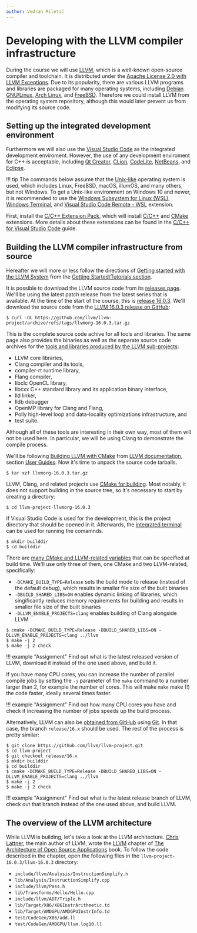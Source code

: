 ```yaml
---
author: Vedran Miletić
---
```


# Developing with the LLVM compiler infrastructure

During the course we will use [LLVM](https://llvm.org/), which is a well-known open-source compiler and toolchain. It is distributed under the [Apache License 2.0 with LLVM Exceptions](https://llvm.org/docs/DeveloperPolicy.html#new-llvm-project-license-framework). Due to its popularity, there are various LLVM programs and libraries are packaged for many operating systems, including [Debian GNU/Linux](https://tracker.debian.org/pkg/llvm-defaults), [Arch Linux](https://archlinux.org/packages/extra/x86_64/llvm/), and [FreeBSD](https://www.freshports.org/devel/llvm/). Therefore we could install LLVM from the operating system repository, although this would later prevent us from modifying its source code.

## Setting up the integrated development environment

Furthermore we will also use the [Visual Studio Code](https://code.visualstudio.com/) as the integrated development enviroment. However, the use of any development enviroment for C++ is acceptable, including [Qt Creator](https://www.qt.io/product/development-tools), [CLion](https://www.jetbrains.com/clion/), [CodeLite](https://codelite.org/), [NetBeans](https://netbeans.apache.org/), and [Eclipse](https://www.eclipse.org/).

!!! tip
    The commands below assume that the [Unix-like](https://en.wikipedia.org/wiki/Unix-like) operating system is used, which includes Linux, FreeBSD, macOS, illumOS, and many others, but not Windows. To get a Unix-like environment on Windows 10 and newer, it is recommended to use the [Windows Subsystem for Linux (WSL)](https://docs.microsoft.com/en-us/windows/wsl/install), [Windows Terminal](https://docs.microsoft.com/en-us/windows/terminal/install), and [Visual Studio Code Remote - WSL](https://code.visualstudio.com/docs/remote/wsl) extension.

First, install the [C/C++ Extension Pack](https://marketplace.visualstudio.com/items?itemName=ms-vscode.cpptools-extension-pack), which will install [C/C++](https://marketplace.visualstudio.com/items?itemName=ms-vscode.cpptools) and [CMake](https://marketplace.visualstudio.com/items?itemName=twxs.cmake) extensions. More details about these extensions can be found in the [C/C++ for Visual Studio Code](https://code.visualstudio.com/docs/languages/cpp) guide.

## Building the LLVM compiler infrastructure from source

Hereafter we will more or less follow the directions of [Getting started with the LLVM System](https://llvm.org/docs/GettingStarted.html) from the [Getting Started/Tutorials section](https://llvm.org/docs/GettingStartedTutorials.html).

It is possible to download the LLVM source code from its [releases page](https://releases.llvm.org/). We'll be using the latest patch release from the latest series that is available. At the time of the start of the course, this is [release 16.0.3](https://releases.llvm.org/download.html#16.0.3). We'll download the source code from the [LLVM 16.0.3 release on GitHub](https://github.com/llvm/llvm-project/releases/tag/llvmorg-16.0.3):

``` shell
$ curl -OL https://github.com/llvm/llvm-project/archive/refs/tags/llvmorg-16.0.3.tar.gz
```

This is the complete source code achive for all tools and libraries. The same page also provides the binaries as well as the separate source code archives for the [tools and libraries produced by the LLVM sub-projects](https://llvm.org/):

- LLVM core libraries,
- Clang compiler and its tools,
- compiler-rt runtime library,
- Flang compiler,
- libclc OpenCL library,
- libcxx C++ standard library and its application binary interface,
- lld linker,
- lldb debugger
- OpenMP library for Clang and Flang,
- Polly high-level loop and data-locality optimizations infrastructure, and
- test suite.

Although all of these tools are interesting in their own way, most of them will not be used here. In particular, we will be using Clang to demonstrate the compile process.

We'll be following [Building LLVM with CMake](https://llvm.org/docs/CMake.html) from [LLVM documentation](https://llvm.org/docs/), section [User Guides](https://llvm.org/docs/UserGuides.html). Now it's time to unpack the source code tarballs.

``` shell
$ tar xzf llvmorg-16.0.3.tar.gz
```

LLVM, Clang, and related projects use [CMake for building](https://llvm.org/docs/CMake.html). Most notably, it does not support building in the source tree, so it's necessary to start by creating a directory:

``` shell
$ cd llvm-project-llvmorg-16.0.3
```

If Visual Studio Code is used for the development, this is the project directory that should be opened in it. Afterwards, the [integrated terminal](https://code.visualstudio.com/docs/editor/integrated-terminal) can be used for running the comamnds.

``` shell
$ mkdir builddir
$ cd builddir
```

There are [many CMake and LLVM-related variables](https://llvm.org/docs/CMake.html#options-and-variables) that can be specified at build time. We'll use only three of them, one CMake and two LLVM-related, specifically:

- `-DCMAKE_BUILD_TYPE=Release` sets the build mode to release (instead of the default debug), which results in smaller file size of the built binaries
- `-DBUILD_SHARED_LIBS=ON` enables dynamic linking of libraries, which singificantly reduces memory requirements for building and results in smaller file size of the built binaries
- `-DLLVM_ENABLE_PROJECTS=clang` enables building of Clang alongside LLVM

``` shell
$ cmake -DCMAKE_BUILD_TYPE=Release -DBUILD_SHARED_LIBS=ON -DLLVM_ENABLE_PROJECTS=clang ../llvm
$ make -j 2
$ make -j 2 check
```

!!! example "Assignment"
    Find out what is the latest released version of LLVM, download it instead of the one used above, and build it.

If you have many CPU cores, you can increase the number of parallel compile jobs by setting the `-j` parameter of the `make` command to a number larger than 2, for example the number of cores. This will make `make` make (!) the code faster, ideally several times faster.

!!! example "Assignment"
    Find out how many CPU cores you have and check if increasing the number of jobs speeds up the build process.

Alternatively, LLVM can also be [obtained from GitHub](https://github.com/llvm/llvm-project.git) using [Git](https://git-scm.com/). In that case, the branch `release/16.x` should be used. The rest of the process is pretty similar:

``` shell
$ git clone https://github.com/llvm/llvm-project.git
$ cd llvm-project
$ git checkout release/16.x
$ mkdir builddir
$ cd builddir
$ cmake -DCMAKE_BUILD_TYPE=Release -DBUILD_SHARED_LIBS=ON -DLLVM_ENABLE_PROJECTS=clang ../llvm
$ make -j 2
$ make -j 2 check
```

!!! example "Assignment"
    Find out what is the latest release branch of LLVM, check out that branch instead of the one used above, and build LLVM.

## The overview of the LLVM architecture

While LLVM is building, let's take a look at the LLVM architecture. [Chris Lattner](https://www.nondot.org/sabre/), the main author of LLVM, wrote the [LLVM](https://www.aosabook.org/en/llvm.html) chapter of [The Architecture of Open Source Applications](https://aosabook.org/en/index.html) book. To follow the code described in the chapter, open the following files in the `llvm-project-16.0.3/llvm-16.0.3` directory:

- `include/llvm/Analysis/InstructionSimplify.h`
- `lib/Analysis/InstructionSimplify.cpp`
- `include/llvm/Pass.h`
- `lib/Transforms/Hello/Hello.cpp`
- `include/llvm/ADT/Triple.h`
- `lib/Target/X86/X86InstrArithmetic.td`
- `lib/Target/AMDGPU/AMDGPUInstrInfo.td`
- `test/CodeGen/X86/add.ll`
- `test/CodeGen/AMDGPU/llvm.log10.ll`

